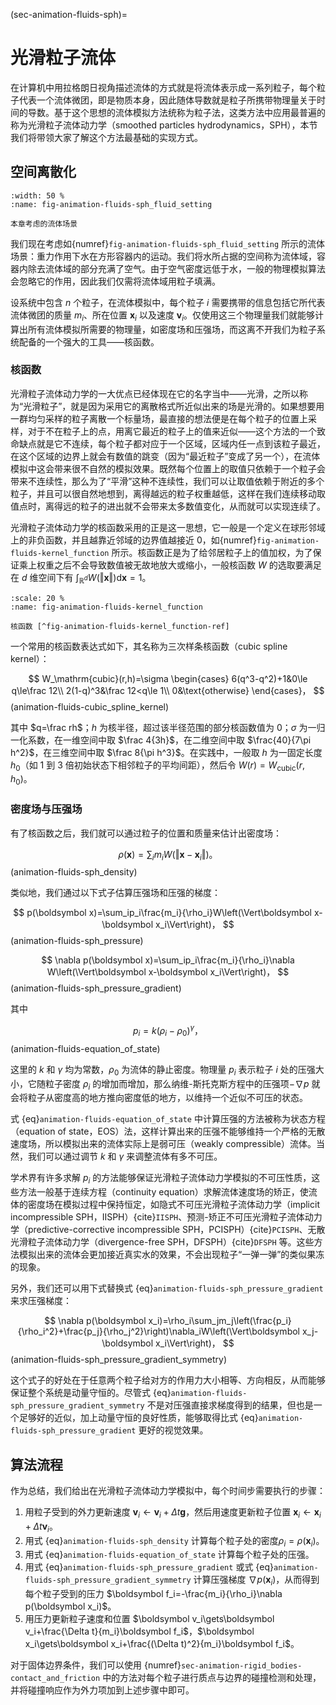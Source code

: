 (sec-animation-fluids-sph)=
# 光滑粒子流体

在计算机中用拉格朗日视角描述流体的方式就是将流体表示成一系列粒子，每个粒子代表一个流体微团，即是物质本身，因此随体导数就是粒子所携带物理量关于时间的导数。基于这个思想的流体模拟方法统称为粒子法，这类方法中应用最普遍的称为光滑粒子流体动力学（smoothed particles hydrodynamics，SPH），本节我们将带领大家了解这个方法最基础的实现方式。

## 空间离散化

```{figure} fig/animation-fluids-sph_fluid_setting.png
:width: 50 %
:name: fig-animation-fluids-sph_fluid_setting

本章考虑的流体场景
```

我们现在考虑如{numref}`fig-animation-fluids-sph_fluid_setting` 所示的流体场景：重力作用下水在方形容器内的运动。我们将水所占据的空间称为流体域，容器内除去流体域的部分充满了空气。由于空气密度远低于水，一般的物理模拟算法会忽略它的作用，因此我们仅需将流体域用粒子填满。

设系统中包含 $n$ 个粒子，在流体模拟中，每个粒子 $i$ 需要携带的信息包括它所代表流体微团的质量 $m_i$、所在位置 $\boldsymbol x_i$ 以及速度 $\boldsymbol v_i$。仅使用这三个物理量我们就能够计算出所有流体模拟所需要的物理量，如密度场和压强场，而这离不开我们为粒子系统配备的一个强大的工具——核函数。

### 核函数

光滑粒子流体动力学的一大优点已经体现在它的名字当中——光滑，之所以称为“光滑粒子”，就是因为采用它的离散格式所近似出来的场是光滑的。如果想要用一群均匀采样的粒子离散一个标量场，最直接的想法便是在每个粒子的位置上采样，对于不在粒子上的点，用离它最近的粒子上的值来近似——这个方法的一个致命缺点就是它不连续，每个粒子都对应于一个区域，区域内任一点到该粒子最近，在这个区域的边界上就会有数值的跳变（因为“最近粒子”变成了另一个），在流体模拟中这会带来很不自然的模拟效果。既然每个位置上的取值只依赖于一个粒子会带来不连续性，那么为了“平滑”这种不连续性，我们可以让取值依赖于附近的多个粒子，并且可以很自然地想到，离得越远的粒子权重越低，这样在我们连续移动取值点时，离得远的粒子的进出就不会带来太多数值变化，从而就可以实现连续了。

光滑粒子流体动力学的核函数采用的正是这一思想，它一般是一个定义在球形邻域上的非负函数，并且越靠近邻域的边界值越接近 $0$，如{numref}`fig-animation-fluids-kernel_function` 所示。核函数正是为了给邻居粒子上的值加权，为了保证乘上权重之后不会导致数值被无故地放大或缩小，一般核函数 $W$ 的选取要满足在 $d$ 维空间下有 $\int_{\mathbb R^d}W\left(\Vert\boldsymbol x\Vert\right)\mathrm d\boldsymbol x=1$。

```{figure} fig/animation-fluids-kernel_function.png
:scale: 20 %
:name: fig-animation-fluids-kernel_function

核函数 [^fig-animation-fluids-kernel_function-ref]
```

[^fig-animation-fluids-kernel_function-ref]: 图片来源：https://en.wikipedia.org/wiki/Smoothed-particle_hydrodynamics

一个常用的核函数表达式如下，其名称为三次样条核函数（cubic spline kernel）：

$$
W_\mathrm{cubic}(r,h)=\sigma
\begin{cases}
6(q^3-q^2)+1&0\le q\le\frac 12\\
2(1-q)^3&\frac 12<q\le 1\\
0&\text{otherwise}
\end{cases}，
$$ (animation-fluids-cubic_spline_kernel)

其中 $q=\frac rh$；$h$ 为核半径，超过该半径范围的部分核函数值为 $0$；$\sigma$ 为一归一化系数，在一维空间中取 $\frac 4{3h}$，在二维空间中取 $\frac{40}{7\pi h^2}$，在三维空间中取 $\frac 8{\pi h^3}$。在实践中，一般取 $h$ 为一固定长度 $h_0$（如 $1$ 到 $3$ 倍初始状态下相邻粒子的平均间距），然后令 $W(r)=W_\mathrm{cubic}(r,h_0)$。

### 密度场与压强场

有了核函数之后，我们就可以通过粒子的位置和质量来估计出密度场：

$$
\rho(\boldsymbol x)=\sum_im_iW\left(\Vert\boldsymbol x-\boldsymbol x_i\Vert\right)。
$$ (animation-fluids-sph_density)

类似地，我们通过以下式子估算压强场和压强的梯度：

$$
p(\boldsymbol x)=\sum_ip_i\frac{m_i}{\rho_i}W\left(\Vert\boldsymbol x-\boldsymbol x_i\Vert\right)，
$$ (animation-fluids-sph_pressure)

$$
\nabla p(\boldsymbol x)=\sum_ip_i\frac{m_i}{\rho_i}\nabla W\left(\Vert\boldsymbol x-\boldsymbol x_i\Vert\right)，
$$ (animation-fluids-sph_pressure_gradient)

其中

$$
p_i=k(\rho_i-\rho_0)^\gamma，
$$ (animation-fluids-equation_of_state)

这里的 $k$ 和 $\gamma$ 均为常数，$\rho_0$ 为流体的静止密度。物理量 $p_i$ 表示粒子 $i$ 处的压强大小，它随粒子密度 $\rho_i$ 的增加而增加，那么纳维-斯托克斯方程中的压强项$-\nabla p$ 就会将粒子从密度高的地方推向密度低的地方，以维持一个近似不可压的状态。

式 {eq}`animation-fluids-equation_of_state` 中计算压强的方法被称为状态方程（equation of state，EOS）法，这样计算出来的压强不能够维持一个严格的无散速度场，所以模拟出来的流体实际上是弱可压（weakly compressible）流体。当然，我们可以通过调节 $k$ 和 $\gamma$ 来调整流体有多不可压。

学术界有许多求解 $p_i$ 的方法能够保证光滑粒子流体动力学模拟的不可压性质，这些方法一般基于连续方程（continuity equation）求解流体速度场的矫正，使流体的密度场在模拟过程中保持恒定，如隐式不可压光滑粒子流体动力学（implicit incompressible SPH，IISPH）{cite}`IISPH`、预测-矫正不可压光滑粒子流体动力学（predictive-corrective incompressible SPH，PCISPH）{cite}`PCISPH`、无散光滑粒子流体动力学（divergence-free SPH，DFSPH）{cite}`DFSPH` 等。这些方法模拟出来的流体会更加接近真实水的效果，不会出现粒子“一弹一弹”的类似果冻的现象。

另外，我们还可以用下式替换式 {eq}`animation-fluids-sph_pressure_gradient` 来求压强梯度：

$$
\nabla p(\boldsymbol x_i)=\rho_i\sum_jm_j\left(\frac{p_i}{\rho_i^2}+\frac{p_j}{\rho_j^2}\right)\nabla_iW\left(\Vert\boldsymbol x_j-\boldsymbol x_i\Vert\right)，
$$ (animation-fluids-sph_pressure_gradient_symmetry)

这个式子的好处在于任意两个粒子给对方的作用力大小相等、方向相反，从而能够保证整个系统是动量守恒的。尽管式 {eq}`animation-fluids-sph_pressure_gradient_symmetry` 不是对压强直接求梯度得到的结果，但也是一个足够好的近似，加上动量守恒的良好性质，能够取得比式 {eq}`animation-fluids-sph_pressure_gradient` 更好的视觉效果。

## 算法流程

作为总结，我们给出在光滑粒子流体动力学模拟中，每个时间步需要执行的步骤：

1. 用粒子受到的外力更新速度 $\boldsymbol v_i\gets\boldsymbol v_i+\Delta t\boldsymbol g$，然后用速度更新粒子位置 $\boldsymbol x_i\gets\boldsymbol x_i+\Delta t\boldsymbol v_i$。
2. 用式 {eq}`animation-fluids-sph_density` 计算每个粒子处的密度$\rho_i=\rho(\boldsymbol x_i)$。
3. 用式 {eq}`animation-fluids-equation_of_state` 计算每个粒子处的压强。
4. 用式 {eq}`animation-fluids-sph_pressure_gradient` 或式 {eq}`animation-fluids-sph_pressure_gradient_symmetry` 计算压强梯度 $\nabla p(\boldsymbol x_i)$，从而得到每个粒子受到的压力 $\boldsymbol f_i=-\frac{m_i}{\rho_i}\nabla p(\boldsymbol x_i)$。
5. 用压力更新粒子速度和位置 $\boldsymbol v_i\gets\boldsymbol v_i+\frac{\Delta t}{m_i}\boldsymbol f_i$，$\boldsymbol x_i\gets\boldsymbol x_i+\frac{(\Delta t)^2}{m_i}\boldsymbol f_i$。

对于固体边界条件，我们可以使用 {numref}`sec-animation-rigid_bodies-contact_and_friction` 中的方法对每个粒子进行质点与边界的碰撞检测和处理，并将碰撞响应作为外力项加到上述步骤中即可。